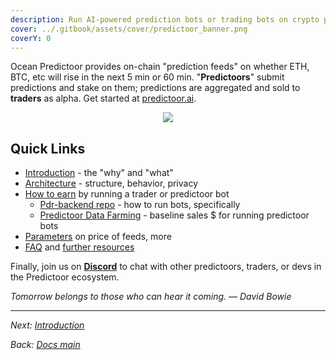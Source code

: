 ```yaml
---
description: Run AI-powered prediction bots or trading bots on crypto price feeds to earn $
cover: ../.gitbook/assets/cover/predictoor_banner.png
coverY: 0
---
```


Ocean Predictoor provides on-chain "prediction feeds" on whether ETH, BTC, etc will rise in the next 5 min or 60 min. "**Predictoors**" submit predictions and stake on them; predictions are aggregated and sold to **traders** as alpha. Get started at [predictoor.ai](https://predictoor.ai).

<div align="center">
<figure><img src="../.gitbook/assets/predictoor/predictoor_ui_crop.png"></figure>
</div>


## Quick Links

- [Introduction](pdr-intro.md) - the "why" and "what"
- [Architecture](pdr-architecture.md) - structure, behavior, privacy
- [How to earn](pdr-earn.md) by running a trader or predictoor bot
  - [Pdr-backend repo](https://github.com/oceanprotocol/pdr-backend) - how to run bots, specifically
  - [Predictoor Data Farming](https://docs.oceanprotocol.com/data-farming/predictoordf) - baseline sales $  for running predictoor bots
- [Parameters](pdr-parameters.md) on price of feeds, more
- [FAQ](pdr-faq.md) and [further resources](pdr-resources.md)

Finally, join us on [**Discord**](https://discord.gg/TnXjkR5) to chat with other predictoors, traders, or devs in the Predictoor ecosystem.


_Tomorrow belongs to those who can hear it coming. — David Bowie_

----

_Next: [Introduction](pdr-intro.md)_

_Back: [Docs main](../README.md)_


